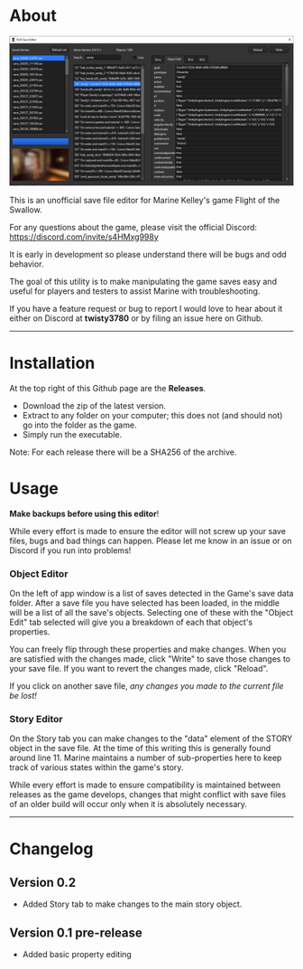 # About
![Editor preview](image/app-preview.png)

This is an unofficial save file editor for Marine Kelley's game Flight of the Swallow.

For any questions about the game, please visit the official Discord: https://discord.com/invite/s4HMxg998y

It is early in development so please understand there will be bugs and odd behavior.

The goal of this utility is to make manipulating the game saves easy and useful for players and testers to
assist Marine with troubleshooting.

If you have a feature request or bug to report I would love to hear about it either on Discord at **twisty3780**
or by filing an issue here on Github.

***
# Installation

At the top right of this Github page are the **Releases**.

 * Download the zip of the latest version.
 * Extract to any folder on your computer; this does not (and should not) go into the folder as the game.
 * Simply run the executable.

Note: For each release there will be a SHA256 of the archive.   

# Usage

**Make backups before using this editor**!

While every effort is made to ensure the editor will not screw up your save files, bugs and bad things can happen.
Please let me know in an issue or on Discord if you run into problems!

### Object Editor
On the left of app window is a list of saves detected in the Game's save data folder.  After a save file you have
selected has been loaded, in the middle will be a list of all the save's objects. Selecting one of these with the
"Object Edit" tab selected will give you a breakdown of each that object's properties.

You can freely flip through these properties and make changes. When you are satisfied with the changes made, click
"Write" to save those changes to your save file. If you want to revert the changes made, click "Reload".

If you click on another save file, *any changes you made to the current file be lost!*

### Story Editor

On the Story tab you can make changes to the "data" element of the STORY object in the save file. At the time of this
writing this is generally found around line 11. Marine maintains a number of sub-properties here to keep track of various
states within the game's story.

While every effort is made to ensure compatibility is maintained between releases as the game develops, changes that
might conflict with save files of an older build will occur only when it is absolutely necessary. 

***

# Changelog

## Version 0.2
- Added Story tab to make changes to the main story object.

## Version 0.1 pre-release
- Added basic property editing
